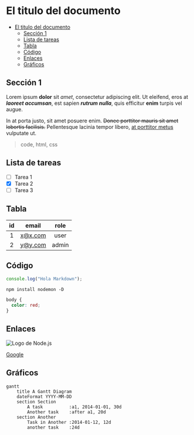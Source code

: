 # El titulo del documento

- [El titulo del documento](#el-titulo-del-documento)
  - [Sección 1](#sección-1)
  - [Lista de tareas](#lista-de-tareas)
  - [Tabla](#tabla)
  - [Código](#código)
  - [Enlaces](#enlaces)
  - [Gráficos](#gráficos)

## Sección 1

Lorem ipsum **dolor** sit _amet_, consectetur adipiscing elit. Ut eleifend, eros at **_laoreet accumsan_**, est sapien **_rutrum nulla_**, quis efficitur **enim** turpis vel augue.

In at porta justo, sit amet posuere enim. ~~Donec porttitor mauris sit amet lobortis facilisis.~~ Pellentesque lacinia tempor libero, <u>at porttitor metus</u> vulputate ut.

> code, html, css

## Lista de tareas

- [ ] Tarea 1
- [x] Tarea 2
- [ ] Tarea 3

## Tabla

| id  |  email  | role  |
| :-: | :-----: | :---: |
|  1  | x@x.com | user  |
|  2  | y@y.com | admin |

## Código

```javascript
console.log("Hola Markdown");
```

```shell
npm install nodemon -D
```

```css
body {
  color: red;
}
```

## Enlaces

![Logo de Node.js](https://upload.wikimedia.org/wikipedia/commons/d/d9/Node.js_logo.svg 'Logo de Node.js')

[Google](https://google.com)

## Gráficos

```mermaid
gantt
    title A Gantt Diagram
    dateFormat YYYY-MM-DD
    section Section
        A task          :a1, 2014-01-01, 30d
        Another task    :after a1, 20d
    section Another
        Task in Another :2014-01-12, 12d
        another task    :24d
```